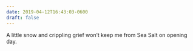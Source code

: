 ```yaml
---
date: 2019-04-12T16:43:03-0600
draft: false
---
```




A little snow and crippling grief won’t keep me from Sea Salt on opening day.



